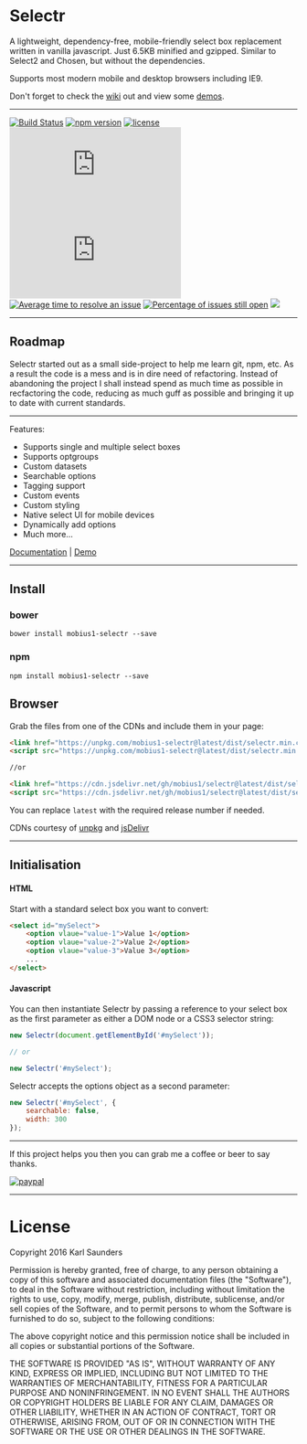 # Selectr

A lightweight, dependency-free, mobile-friendly select box replacement written in vanilla javascript. Just 6.5KB minified and gzipped. Similar to Select2 and Chosen, but without the dependencies.

Supports most modern mobile and desktop browsers including IE9.

Don't forget to check the [wiki](https://github.com/Mobius1/Selectr/wiki) out and view some [demos](https://s.codepen.io/Mobius1/debug/QgdpLN).

---

[![Build Status](https://travis-ci.org/Mobius1/Selectr.svg?branch=master)](https://travis-ci.org/Mobius1/Selectr) [![npm version](https://badge.fury.io/js/mobius1-selectr.svg)](https://badge.fury.io/js/mobius1-selectr) [![license](https://img.shields.io/github/license/mashape/apistatus.svg)](https://github.com/Mobius1/Selectr/blob/master/LICENSE) ![](http://img.badgesize.io/Mobius1/selectr/master/dist/selectr.min.js) ![](http://img.badgesize.io/Mobius1/selectr/master/dist/selectr.min.js?compression=gzip&label=gzipped) [![Average time to resolve an issue](http://isitmaintained.com/badge/resolution/mobius1/selectr.svg)](http://isitmaintained.com/project/mobius1/selectr "Average time to resolve an issue") [![Percentage of issues still open](http://isitmaintained.com/badge/open/mobius1/selectr.svg)](http://isitmaintained.com/project/mobius1/selectr "Percentage of issues still open")
[![](https://data.jsdelivr.com/v1/package/npm/mobius1-selectr/badge)](https://www.jsdelivr.com/package/npm/mobius1-selectr)

---

## Roadmap

Selectr started out as a small side-project to help me learn git, npm, etc. As a result the code is a mess and is in dire need of refactoring. Instead of abandoning the project I shall instead spend as much time as possible in recfactoring the code, reducing as much guff as possible and bringing it up to date with current standards.

---


Features:

* Supports single and multiple select boxes
* Supports optgroups
* Custom datasets
* Searchable options
* Tagging support
* Custom events
* Custom styling
* Native select UI for mobile devices
* Dynamically add options
* Much more...

[Documentation](https://github.com/Mobius1/Selectr/wiki) | [Demo](https://s.codepen.io/Mobius1/debug/QgdpLN)

---

## Install

### bower

```
bower install mobius1-selectr --save
```

### npm

```
npm install mobius1-selectr --save
```

## Browser

Grab the files from one of the CDNs and include them in your page:

```html
<link href="https://unpkg.com/mobius1-selectr@latest/dist/selectr.min.css" rel="stylesheet" type="text/css">
<script src="https://unpkg.com/mobius1-selectr@latest/dist/selectr.min.js" type="text/javascript"></script>

//or

<link href="https://cdn.jsdelivr.net/gh/mobius1/selectr@latest/dist/selectr.min.css" rel="stylesheet" type="text/css">
<script src="https://cdn.jsdelivr.net/gh/mobius1/selectr@latest/dist/selectr.min.js" type="text/javascript"></script>
```

You can replace `latest` with the required release number if needed.

CDNs courtesy of [unpkg](https://unpkg.com/#/) and [jsDelivr](http://www.jsdelivr.com/)

---

## Initialisation

#### HTML

Start with a standard select box you want to convert:

```html
<select id="mySelect">
	<option vlaue="value-1">Value 1</option>
	<option vlaue="value-2">Value 2</option>
	<option vlaue="value-3">Value 3</option>
	...
</select>
```

#### Javascript

You can then instantiate Selectr by passing a reference to your select box as the first parameter as either a DOM node or a CSS3 selector string:

```javascript
new Selectr(document.getElementById('#mySelect'));

// or

new Selectr('#mySelect');
```

Selectr accepts the options object as a second parameter:

```javascript
new Selectr('#mySelect', {
	searchable: false,
	width: 300
});
```

---

If this project helps you then you can grab me a coffee or beer to say thanks.

[![paypal](https://www.paypalobjects.com/en_US/i/btn/btn_donateCC_LG.gif)](https://www.paypal.com/cgi-bin/webscr?cmd=_s-xclick&hosted_button_id=9B9KD4X57X8V8)

---

# License

Copyright 2016 Karl Saunders

Permission is hereby granted, free of charge, to any person obtaining a copy of this software and associated documentation files (the "Software"), to deal in the Software without restriction, including without limitation the rights to use, copy, modify, merge, publish, distribute, sublicense, and/or sell copies of the Software, and to permit persons to whom the Software is furnished to do so, subject to the following conditions:

The above copyright notice and this permission notice shall be included in all copies or substantial portions of the Software.

THE SOFTWARE IS PROVIDED "AS IS", WITHOUT WARRANTY OF ANY KIND, EXPRESS OR IMPLIED, INCLUDING BUT NOT LIMITED TO THE WARRANTIES OF MERCHANTABILITY, FITNESS FOR A PARTICULAR PURPOSE AND NONINFRINGEMENT. IN NO EVENT SHALL THE AUTHORS OR COPYRIGHT HOLDERS BE LIABLE FOR ANY CLAIM, DAMAGES OR OTHER LIABILITY, WHETHER IN AN ACTION OF CONTRACT, TORT OR OTHERWISE, ARISING FROM, OUT OF OR IN CONNECTION WITH THE SOFTWARE OR THE USE OR OTHER DEALINGS IN THE SOFTWARE.
